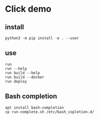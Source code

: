 # Click demo

## install 

    python3 -m pip install -e . --user

## use

    run
    run --help
    run build --help
    run build --docker
    run deploy

## Bash completion 
    
    apt install bash-completion
    cp run-complete.sh /etc/bash_copletion.d/


